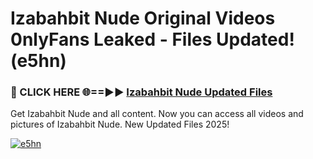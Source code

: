 # Izabahbit Nude Original Videos 0nlyFans Leaked - Files Updated! (e5hn)

<h3>🔴 CLICK HERE 🌐==►► <a href="https://tinyurl.com/5h6xmrr3" rel="nofollow">Izabahbit Nude Updated Files</a></h3>

Get Izabahbit Nude and all content. Now you can access all videos and pictures of Izabahbit Nude. New Updated Files 2025!

[![e5hn](https://i.imgur.com/KVD873Z.gif)](https://tinyurl.com/5h6xmrr3)
